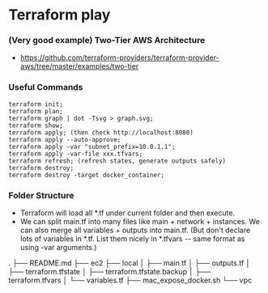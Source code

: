 # Terraform play

### (Very good example) Two-Tier AWS Architecture
* https://github.com/terraform-providers/terraform-provider-aws/tree/master/examples/two-tier

### Useful Commands
```
terraform init;
terraform plan;
terraform graph | dot -Tsvg > graph.svg;
terraform show;
terraform apply; (then check http://localhost:8080)
terraform apply --auto-approve;
terraform apply -var "subnet_prefix=10.0.1.1";
terraform apply -var-file xxx.tfvars;
terraform refresh; (refresh states, generate outputs safely)
terraform destroy;
terraform destroy -target docker_container;
```

### Folder Structure
* Terraform will load all *.tf under current folder and then execute.
* We can split main.tf into many files like main + network + instances. We can also merge all variables + outputs into main.tf. (But don't declare lots of variables in *.tf. List them nicely in *.tfvars -- same format as using -var arguments.)

.
├── README.md
├── ec2
├── local
│   ├── main.tf
│   ├── outputs.tf
│   ├── terraform.tfstate
│   ├── terraform.tfstate.backup
│   ├── terraform.tfvars
│   └── variables.tf
├── mac_expose_docker.sh
└── vpc